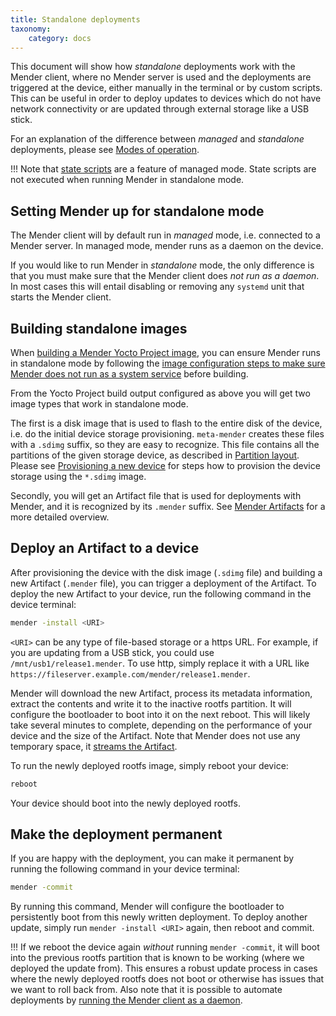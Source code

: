 ```yaml
---
title: Standalone deployments
taxonomy:
    category: docs
---
```


This document will show how *standalone* deployments work with the Mender client,
where no Mender server is used and the deployments are triggered at the
device, either manually in the terminal or by custom scripts. This can be useful in order
to deploy updates to devices which do not have network connectivity or
are updated through external storage like a USB stick.

For an explanation of the difference between *managed* and *standalone* deployments, please see
[Modes of operation](../overview#modes-of-operation).

!!! Note that [state scripts](../../artifacts/state-scripts) are a feature of managed mode.  State scripts are not executed when running Mender in standalone mode.


## Setting Mender up for standalone mode

The Mender client will by default run in *managed* mode, i.e. connected to a Mender server.
In managed mode, mender runs as a daemon on the device.

If you would like to run Mender in *standalone* mode, the only difference is that you
must make sure that the Mender client does *not run as a daemon*. In most cases this
will entail disabling or removing any `systemd` unit that starts the Mender client.


## Building standalone images

When [building a Mender Yocto Project image](../../artifacts/yocto-project/building),
you can ensure Mender runs in standalone mode by following the
[image configuration steps to make sure Mender does not run as a system service](../../artifacts/yocto-project/image-configuration#disabling-mender-as-a-system-service)
before building.

From the Yocto Project build output configured as above you will get two
image types that work in standalone mode.

The first is a disk image that is used to flash to the entire disk of the
device, i.e. do the initial device storage provisioning.
`meta-mender` creates these files with a `.sdimg`
suffix, so they are easy to recognize. This file contains
all the partitions of the given storage device, as
described in [Partition layout](../../devices/general-system-requirements#partition-layout).
Please see [Provisioning a new device](../../artifacts/provisioning-a-new-device)
for steps how to provision the device storage using the `*.sdimg` image.

Secondly, you will get an Artifact file that is used for deployments with Mender,
and it is recognized by its `.mender` suffix.
See [Mender Artifacts](../../architecture/mender-artifacts)
for a more detailed overview.


## Deploy an Artifact to a device

After provisioning the device with the disk image (`.sdimg` file) and building a new Artifact (`.mender` file),
you can trigger a deployment of the Artifact.
To deploy the new Artifact to your device, run the following command in the device terminal:


```bash
mender -install <URI>
```

`<URI>` can be any type of file-based storage or a https URL.
For example, if you are updating from a USB stick, you could use `/mnt/usb1/release1.mender`.
To use http, simply replace it with a URL like `https://fileserver.example.com/mender/release1.mender`.

Mender will download the new Artifact, process its metadata information, extract the contents and write it to the inactive rootfs partition. It will configure the bootloader to boot into it on the next reboot. This will likely take several minutes to complete, depending on the performance of your device and the size of the Artifact.
Note that Mender does not use any temporary space, it [streams the Artifact](../mender-artifacts#streaming-and-compression).

To run the newly deployed rootfs image, simply reboot your device:

```bash
reboot
```

Your device should boot into the newly deployed rootfs.


## Make the deployment permanent

If you are happy with the deployment, you can make it permanent by running the following command in your device terminal:

```bash
mender -commit
```

By running this command, Mender will configure the bootloader to persistently boot from this newly written deployment. To deploy another update, simply run `mender -install <URI>` again, then reboot and commit.

!!! If we reboot the device again *without* running `mender -commit`, it will boot into the previous rootfs partition that is known to be working (where we deployed the update from). This ensures a robust update process in cases where the newly deployed rootfs does not boot or otherwise has issues that we want to roll back from. Also note that it is possible to automate deployments by [running the Mender client as a daemon](../../architecture/overview#modes-of-operation).
